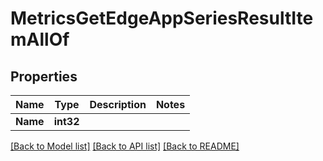 # MetricsGetEdgeAppSeriesResultItemAllOf

## Properties

Name | Type | Description | Notes
------------ | ------------- | ------------- | -------------
**Name** | **int32** |  | 

[[Back to Model list]](../README.md#documentation-for-models) [[Back to API list]](../README.md#documentation-for-api-endpoints) [[Back to README]](../README.md)


